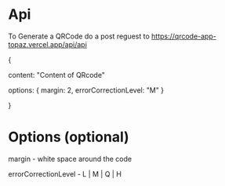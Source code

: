 # Api

To Generate a QRCode do a post reguest to https://qrcode-app-topaz.vercel.app/api/api

{

content: "Content of QRcode"

options: {
margin: 2,
errorCorrectionLevel: "M"
}

}

# Options (optional)

margin - white space around the code

errorCorrectionLevel - L | M | Q | H
